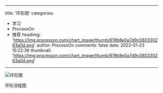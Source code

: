 
---
title: '环形图'
categories: 
 - 学习
 - ProcessOn
 - 推荐
headimg: 'https://img.processon.com/chart_image/thumb/619b8e0a7d9c080330263a0d.png'
author: ProcessOn
comments: false
date: 2022-01-23 15:22:36
thumbnail: 'https://img.processon.com/chart_image/thumb/619b8e0a7d9c080330263a0d.png'
---

<div>   
<img class="thumb" alt="环形图" src="https://img.processon.com/chart_image/thumb/619b8e0a7d9c080330263a0d.png" referrerpolicy="no-referrer">
<p>环形流程图</p>  
</div>
            